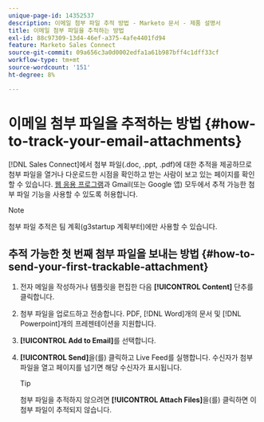 ```yaml
---
unique-page-id: 14352537
description: 이메일 첨부 파일 추적 방법 - Marketo 문서 - 제품 설명서
title: 이메일 첨부 파일을 추적하는 방법
exl-id: 88c97309-13d4-46ef-a375-4afe4401fd94
feature: Marketo Sales Connect
source-git-commit: 09a656c3a0d0002edfa1a61b987bff4c1dff33cf
workflow-type: tm+mt
source-wordcount: '151'
ht-degree: 8%

---
```


# 이메일 첨부 파일을 추적하는 방법 {#how-to-track-your-email-attachments}

[!DNL Sales Connect]에서 첨부 파일(.doc, .ppt, .pdf)에 대한 추적을 제공하므로 첨부 파일을 열거나 다운로드한 시점을 확인하고 받는 사람이 보고 있는 페이지를 확인할 수 있습니다. [웹 응용 프로그램](https://toutapp.com/login)과 Gmail(또는 Google 앱) 모두에서 추적 가능한 첨부 파일 기능을 사용할 수 있도록 허용합니다.

>[!NOTE]
>
>첨부 파일 추적은 팀 계획(g3startup 계획부터)에만 사용할 수 있습니다.

## 추적 가능한 첫 번째 첨부 파일을 보내는 방법 {#how-to-send-your-first-trackable-attachment}

1. 전자 메일을 작성하거나 템플릿을 편집한 다음 **[!UICONTROL Content]** 단추를 클릭합니다.

1. 첨부 파일을 업로드하고 전송합니다. PDF, [!DNL Word]개의 문서 및 [!DNL Powerpoint]개의 프레젠테이션을 지원합니다.

1. **[!UICONTROL Add to Email]**&#x200B;를 선택합니다.

1. **[!UICONTROL Send]**&#x200B;을(를) 클릭하고 Live Feed를 실행합니다. 수신자가 첨부 파일을 열고 페이지를 넘기면 해당 수신자가 표시됩니다.

   >[!TIP]
   >
   >첨부 파일을 추적하지 않으려면 **[!UICONTROL Attach Files]**&#x200B;을(를) 클릭하면 이 첨부 파일이 추적되지 않습니다.
